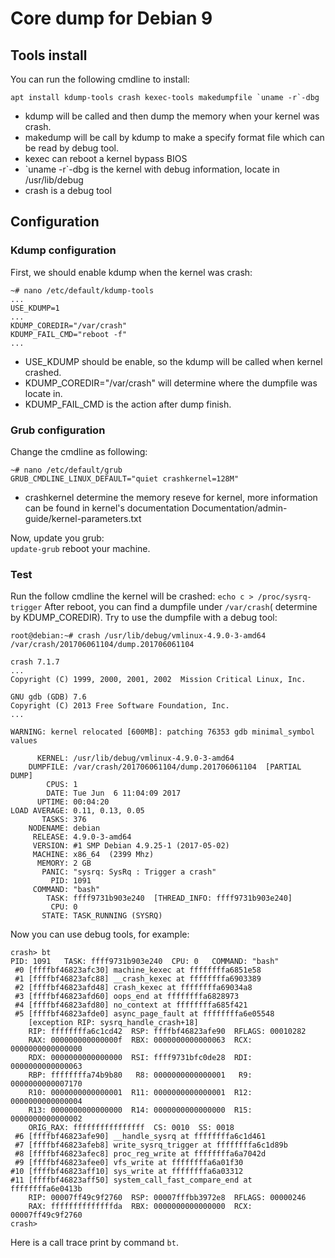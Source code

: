 # Core dump for Debian 9
## Tools install
You can run the following cmdline to install:  
```
apt install kdump-tools crash kexec-tools makedumpfile `uname -r`-dbg
```  
- kdump will be called and then dump the memory when your kernel was crash.  
- makedump will be call by kdump to make a specify format file which can be read by debug tool.
- kexec can reboot a kernel bypass BIOS
- \`uname -r`-dbg is the kernel with debug information, locate in /usr/lib/debug
- crash is a debug tool

## Configuration
### Kdump configuration
First, we should enable kdump when the kernel was crash:  
```
~# nano /etc/default/kdump-tools 
...
USE_KDUMP=1
...
KDUMP_COREDIR="/var/crash"
KDUMP_FAIL_CMD="reboot -f"
...
```
- USE_KDUMP should be enable, so the kdump will be called when kernel crashed.
- KDUMP_COREDIR="/var/crash" will determine where the dumpfile was locate in.
- KDUMP_FAIL_CMD is the action after dump finish.

### Grub configuration
Change the cmdline as following:
```
~# nano /etc/default/grub
GRUB_CMDLINE_LINUX_DEFAULT="quiet crashkernel=128M"
```
- crashkernel determine the memory reseve for kernel, more information can be found in kernel's documentation Documentation/admin-guide/kernel-parameters.txt

Now, update you grub:  
`update-grub`
reboot your machine.

### Test
Run the follow cmdline the kernel will be crashed:
`echo c > /proc/sysrq-trigger`
After reboot, you can find a dumpfile under `/var/crash`( determine by KDUMP_COREDIR).
Try to use the dumpfile with a debug tool:
```
root@debian:~# crash /usr/lib/debug/vmlinux-4.9.0-3-amd64 /var/crash/201706061104/dump.201706061104 

crash 7.1.7
...
Copyright (C) 1999, 2000, 2001, 2002  Mission Critical Linux, Inc.
 
GNU gdb (GDB) 7.6
Copyright (C) 2013 Free Software Foundation, Inc.
...

WARNING: kernel relocated [600MB]: patching 76353 gdb minimal_symbol values

      KERNEL: /usr/lib/debug/vmlinux-4.9.0-3-amd64                     
    DUMPFILE: /var/crash/201706061104/dump.201706061104  [PARTIAL DUMP]
        CPUS: 1
        DATE: Tue Jun  6 11:04:09 2017
      UPTIME: 00:04:20
LOAD AVERAGE: 0.11, 0.13, 0.05
       TASKS: 376
    NODENAME: debian
     RELEASE: 4.9.0-3-amd64
     VERSION: #1 SMP Debian 4.9.25-1 (2017-05-02)
     MACHINE: x86_64  (2399 Mhz)
      MEMORY: 2 GB
       PANIC: "sysrq: SysRq : Trigger a crash"
         PID: 1091
     COMMAND: "bash"
        TASK: ffff9731b903e240  [THREAD_INFO: ffff9731b903e240]
         CPU: 0
       STATE: TASK_RUNNING (SYSRQ)
```
Now you can use debug tools, for example:
```
crash> bt
PID: 1091   TASK: ffff9731b903e240  CPU: 0   COMMAND: "bash"
 #0 [ffffbf46823afc30] machine_kexec at ffffffffa6851e58
 #1 [ffffbf46823afc88] __crash_kexec at ffffffffa6903389
 #2 [ffffbf46823afd48] crash_kexec at ffffffffa69034a8
 #3 [ffffbf46823afd60] oops_end at ffffffffa6828973
 #4 [ffffbf46823afd80] no_context at ffffffffa685f421
 #5 [ffffbf46823afde0] async_page_fault at ffffffffa6e05548
    [exception RIP: sysrq_handle_crash+18]
    RIP: ffffffffa6c1cd42  RSP: ffffbf46823afe90  RFLAGS: 00010282
    RAX: 000000000000000f  RBX: 0000000000000063  RCX: 0000000000000000
    RDX: 0000000000000000  RSI: ffff9731bfc0de28  RDI: 0000000000000063
    RBP: ffffffffa74b9b80   R8: 0000000000000001   R9: 0000000000007170
    R10: 0000000000000001  R11: 0000000000000001  R12: 0000000000000004
    R13: 0000000000000000  R14: 0000000000000000  R15: 0000000000000002
    ORIG_RAX: ffffffffffffffff  CS: 0010  SS: 0018
 #6 [ffffbf46823afe90] __handle_sysrq at ffffffffa6c1d461
 #7 [ffffbf46823afeb8] write_sysrq_trigger at ffffffffa6c1d89b
 #8 [ffffbf46823afec8] proc_reg_write at ffffffffa6a7042d
 #9 [ffffbf46823afee0] vfs_write at ffffffffa6a01f30
#10 [ffffbf46823aff10] sys_write at ffffffffa6a03312
#11 [ffffbf46823aff50] system_call_fast_compare_end at ffffffffa6e0413b
    RIP: 00007ff49c9f2760  RSP: 00007fffbb3972e8  RFLAGS: 00000246
    RAX: ffffffffffffffda  RBX: 0000000000000000  RCX: 00007ff49c9f2760
crash> 
```
Here is a call trace print by command `bt`.
